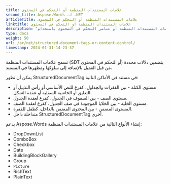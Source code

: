 ```yaml
---
title: علامات المستندات المنظمة أو التحكم في المحتوى
second_title: Aspose.Words لـ .NET
articleTitle: علامات المستندات المنظمة أو التحكم في المحتوى
linktitle: علامات المستندات المنظمة أو التحكم في المحتوى
description: "العمل مع علامات المستندات المنظمة أو عناصر التحكم في المحتوى باستخدام C#."
type: docs
weight: 50
url: /ar/net/structured-document-tags-or-content-control/
timestamp: 2024-01-31-14-23-37
---
```



تسمح علامات المستندات المنظمة (SDT أو التحكم في المحتوى) بتضمين دلالات محددة من قبل العميل بالإضافة إلى سلوكها ومظهرها في المستند.

يمكن أن تظهر StructuredDocumentTag في مستند في الأماكن التالية:

- مستوى الكتلة - بين الفقرات والجداول، كفرع للنص الأساسي أو رأس التذييل أو التعليق أو الحاشية السفلية أو عقدة الشكل.
- مستوى الصف - بين الصفوف في الجدول، كفرع لعقدة الجدول.
- مستوى الخلية - بين الخلايا الموجودة في صف الجدول، كفرع لعقدة الصف.
- المستوى المضمن - بين المحتوى المضمن بالداخل، كطفل للفقرة.
- متداخلة داخل StructuredDocumentTag أخرى.

يدعم Aspose.Words إنشاء الأنواع التالية من علامات المستندات المنظمة:

- DropDownList
- ComboBox 
- Checkbox 
- Date 
- BuildingBlockGallery 
- Group 
- `Picture`
- RichText 
- PlainText
